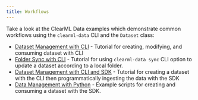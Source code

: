 ```yaml
---
title: Workflows 
---
```


Take a look at the ClearML Data examples which demonstrate common workflows using the `clearml-data` CLI and the 
`Dataset` class:
* [Dataset Management with CLI](data_man_simple.md) - Tutorial for creating, modifying, and consuming dataset with CLI
* [Folder Sync with CLI](data_man_folder_sync.md) - Tutorial for using `clearml-data sync` CLI option to update a dataset according 
  to a local folder.
* [Dataset Management with CLI and SDK](data_man_cifar_classification.md) - Tutorial for creating a dataset with the CLI
  then programmatically ingesting the data with the SDK
* [Data Management with Python](data_man_python.md) - Example scripts for creating and consuming a dataset with the SDK. 
